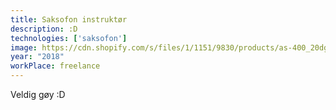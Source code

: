 ```yaml
---
title: Saksofon instruktør
description: :D
technologies: ['saksofon']
image: https://cdn.shopify.com/s/files/1/1151/9830/products/as-400_20dg-02_1800x1800.jpg?v=1623183737
year: "2018"
workPlace: freelance
---
```


Veldig gøy :D